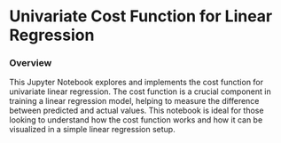 # Univariate Cost Function for Linear Regression
### Overview
This Jupyter Notebook explores and implements the cost function for univariate linear regression. The cost function is a crucial component in training a linear regression model, helping to measure the difference between predicted and actual values. This notebook is ideal for those looking to understand how the cost function works and how it can be visualized in a simple linear regression setup.
